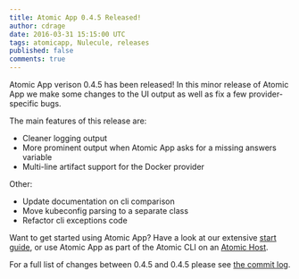 ```yaml
---
title: Atomic App 0.4.5 Released!
author: cdrage
date: 2016-03-31 15:15:00 UTC
tags: atomicapp, Nulecule, releases
published: false
comments: true
---
```


Atomic App verison 0.4.5 has been released! In this minor release of Atomic App we make some changes to the UI output as well as fix a few provider-specific bugs.

The main features of this release are:

  - Cleaner logging output
  - More prominent output when Atomic App asks for a missing answers variable
  - Multi-line artifact support for the Docker provider

Other:

  - Update documentation on cli comparison
  - Move kubeconfig parsing to a separate class
  - Refactor cli exceptions code

Want to get started using Atomic App? Have a look at our extensive [start guide](https://github.com/projectatomic/atomicapp/blob/master/docs/start_guide.md), or use Atomic App as part of the Atomic CLI on an [Atomic Host](http://www.projectatomic.io/download/).

For a full list of changes between 0.4.5 and 0.4.5 please see [the commit log](https://github.com/projectatomic/atomicapp/commits/0.4.5).
